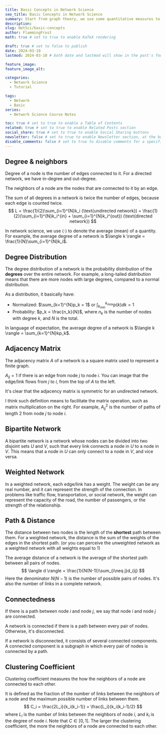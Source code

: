 ```yaml
---
title: Basic Concepts in Network Science
seo_title: Basic Concepts in Network Science
summary: Start from graph theory, we use some quantitative measures to describe the structure of a network.
description: 
slug: NetSci/basic-concepts
author: FlammingFrost
math: true # set to true to enable KaTeX rendering

draft: true # set to false to publish
date: 2024-03-10
lastmod: 2024-03-10 # both date and lastmod will show in the post's footer

feature_image:
feature_image_alt:

categories:
  - Network Science
  - Tutorial

tags:
  - Network
  - Basic
series: 
  - Network Science Course Notes

toc: true # set to true to enable a Table of Contents
related: true # set to true to enable Related Posts section
social_share: true # set to true to enable Social Sharing buttons
newsletter: false # set to true to enable Newsletter section, at the bottom of the page
disable_comments: false # set to true to disable comments for a specific post
---
```


## Degree & neighbors
Degree of a node is the number of edges connected to it. For a directed network, we have in-degree and out-degree.

The neighbors of a node are the nodes that are connected to it by an edge.

The sum of all degrees in a network is twice the number of edges, because each edge is counted twice.
$$
L = \frac{1}{2}\sum_{i=1}^{N}k_i (\text{undirected network}) = \frac{1}{2}(\sum_{i=1}^{N}k_i^{in} + \sum_{i=1}^{N}k_i^{out}) (\text{directed network})
$$

In network science, we use $\langle \cdot \rangle$ to denote the average (mean) of a quantity. For example, the average degree of a network is $\langle k \rangle = \frac{1}{N}\sum_{i=1}^{N}k_i$.

## Degree Distribution
The degree distribution of a network is the probability distribution of the **degrees** over the entire network. For example, a long-tailed distribution means that there are more nodes with large degrees, compared to a normal distribution.

As a distribution, it basically have:
- Normalized: $\sum_{k=1}^{N}p_k = 1$ or $\int_{k_{min}}^{k_{max}}p(k)dk = 1$
- Probability: $p_k = \frac{n_k}{N}$, where $n_k$ is the number of nodes with degree $k$, and $N$ is the total.

In language of expectation, the average degree of a network is $\langle k \rangle = \sum_{k=1}^{N}kp_k$.

## Adjacency Matrix
The adjacency matrix $A$ of a network is a square matrix used to represent a finite graph. 

$A_{ij} = 1$ if there is an edge from node $j$ to node $i$. You can image that the edge/link flows from $j$ to $i$, from the top of $A$ to the left.

It's clear that the adjacency matrix is symmetric for an undirected network.

I think such definition means to facilitate the matrix operation, such as matrix multiplication on the right. For example, $A^2_{ij}$ is the number of paths of length 2 from node $j$ to node $i$.

## Bipartite Network
A bipartite network is a network whose nodes can be divided into two disjoint sets $U$ and $V$, such that every link connects a node in $U$ to a node in $V$. This means that a node in $U$ can only connect to a node in $V$, and vice versa.

## Weighted Network
In a weighted network, each edge/link has a weight. The weight can be any real number, and it can represent the strength of the connection. In problems like traffic flow, transportation, or social network, the weight can represent the capacity of the road, the number of passengers, or the strength of the relationship.

## Path & Distance
The distance between two nodes is the length of the **shortest** path between them. For a weighted network, the distance is the sum of the weights of the edges in the shortest path. (or you can perceive the unweighted network as a weighted network with all weights equal to 1)

The average distance of a network is the average of the shortest path between all pairs of nodes.
$$
\langle d \rangle = \frac{1}{N(N-1)}\sum_{i\neq j}d_{ij}
$$
Here the denominator $N(N-1)$ is the number of possible pairs of nodes. It's also the number of links in a complete network.

## Connectedness
If there is a path between node $i$ and node $j$, we say that node $i$ and node $j$ are connected. 

A network is connected if there is a path between every pair of nodes. Otherwise, it's disconnected.

If a network is disconnected, it consists of several connected components. A connected component is a subgraph in which every pair of nodes is connected by a path.

## Clustering Coefficient
Clustering coefficient measures the how the neighbors of a node are connected to each other. 

It is defined as the fraction of the number of links between the neighbors of a node and the maximum possible number of links between them.
$$
C_i = \frac{2L_i}{k_i(k_i-1)} = \frac{L_i}{k_i(k_i-1)/2}
$$
where $L_i$ is the number of links between the neighbors of node $i$, and $k_i$ is the degree of node $i$. Note that $C\in[0,1]$. The larger the clustering coefficient, the more the neighbors of a node are connected to each other.

